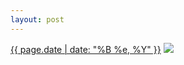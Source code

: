 ```yaml
---
layout: post
---
```


<p>
  <time><a href="/30">{{ page.date | date: "%B %e, %Y" }}</a></time>
  <a href="/30"><img src="{{ site.assets_url }}/30-640.jpg" srcset="{{ site.assets_url }}/30-1280.jpg 1280w, {{ site.assets_url }}/30-960.jpg 960w, {{ site.assets_url }}/30-640.jpg 640w, {{ site.assets_url }}/30-320.jpg 320w" sizes="(min-width: 700px) 50vw, calc(100vw - 2rem)" /></a>
</p>
